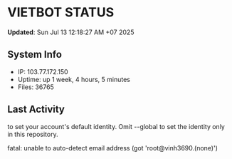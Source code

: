 # VIETBOT STATUS
**Updated**: Sun Jul 13 12:18:27 AM +07 2025

## System Info
- IP: 103.77.172.150
- Uptime: up 1 week, 4 hours, 5 minutes
- Files: 36765

## Last Activity

to set your account's default identity.
Omit --global to set the identity only in this repository.

fatal: unable to auto-detect email address (got 'root@vinh3690.(none)')
